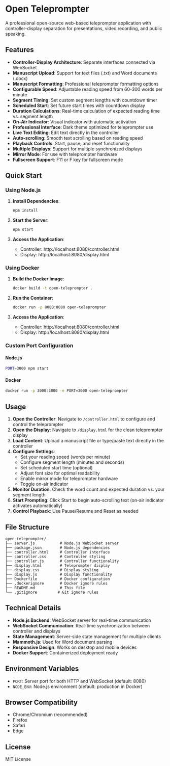 # Open Teleprompter

A professional open-source web-based teleprompter application with controller-display separation for presentations, video recording, and public speaking.

## Features

- **Controller-Display Architecture**: Separate interfaces connected via WebSocket
- **Manuscript Upload**: Support for text files (.txt) and Word documents (.docx)
- **Manuscript Formatting**: Professional teleprompter formatting options
- **Configurable Speed**: Adjustable reading speed from 60-300 words per minute
- **Segment Timing**: Set custom segment lengths with countdown timer
- **Scheduled Start**: Set future start times with countdown display
- **Duration Calculations**: Real-time calculation of expected reading time vs. segment length
- **On-Air Indicator**: Visual indicator with automatic activation
- **Professional Interface**: Dark theme optimized for teleprompter use
- **Live Text Editing**: Edit text directly in the controller
- **Auto-scrolling**: Smooth text scrolling based on reading speed
- **Playback Controls**: Start, pause, and reset functionality
- **Multiple Displays**: Support for multiple synchronized displays
- **Mirror Mode**: For use with teleprompter hardware
- **Fullscreen Support**: F11 or F key for fullscreen mode

## Quick Start

### Using Node.js

1. **Install Dependencies**:
   ```bash
   npm install
   ```

2. **Start the Server**:
   ```bash
   npm start
   ```

3. **Access the Application**:
   - Controller: http://localhost:8080/controller.html
   - Display: http://localhost:8080/display.html

### Using Docker

1. **Build the Docker Image**:
   ```bash
   docker build -t open-teleprompter .
   ```

2. **Run the Container**:
   ```bash
   docker run -p 8080:8080 open-teleprompter
   ```

3. **Access the Application**:
   - Controller: http://localhost:8080/controller.html
   - Display: http://localhost:8080/display.html

### Custom Port Configuration

#### Node.js
```bash
PORT=3000 npm start
```

#### Docker
```bash
docker run -p 3000:3000 -e PORT=3000 open-teleprompter
```

## Usage

1. **Open the Controller**: Navigate to `/controller.html` to configure and control the teleprompter
2. **Open the Display**: Navigate to `/display.html` for the clean teleprompter display
3. **Load Content**: Upload a manuscript file or type/paste text directly in the controller
4. **Configure Settings**:
   - Set your reading speed (words per minute)
   - Configure segment length (minutes and seconds)
   - Set scheduled start time (optional)
   - Adjust font size for optimal readability
   - Enable mirror mode for teleprompter hardware
   - Toggle on-air indicator
5. **Monitor Duration**: Check the word count and expected duration vs. your segment length
6. **Start Prompting**: Click Start to begin auto-scrolling text (on-air indicator activates automatically)
7. **Control Playback**: Use Pause/Resume and Reset as needed

## File Structure

```
open-teleprompter/
├── server.js           # Node.js WebSocket server
├── package.json        # Node.js dependencies
├── controller.html     # Controller interface
├── controller.css      # Controller styling
├── controller.js       # Controller functionality
├── display.html        # Teleprompter display
├── display.css         # Display styling
├── display.js          # Display functionality
├── Dockerfile          # Docker configuration
├── .dockerignore       # Docker ignore rules
├── README.md           # This file
└── .gitignore         # Git ignore rules
```

## Technical Details

- **Node.js Backend**: WebSocket server for real-time communication
- **WebSocket Communication**: Real-time synchronization between controller and displays
- **State Management**: Server-side state management for multiple clients
- **Mammoth.js**: Used for Word document parsing
- **Responsive Design**: Works on desktop and mobile devices
- **Docker Support**: Containerized deployment ready

## Environment Variables

- `PORT`: Server port for both HTTP and WebSocket (default: 8080)
- `NODE_ENV`: Node.js environment (default: production in Docker)

## Browser Compatibility

- Chrome/Chromium (recommended)
- Firefox
- Safari
- Edge

## License

MIT License